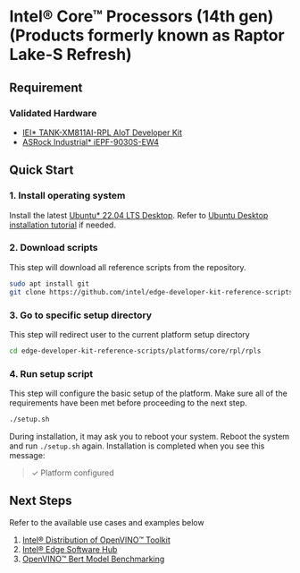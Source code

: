 # Intel® Core™ Processors (14th gen) (Products formerly known as Raptor Lake-S Refresh)

## Requirement
### Validated Hardware
- [IEI* TANK-XM811AI-RPL AIoT Developer Kit](https://www.ieiworld.com/en/product-ns/model.php?II=8)
- [ASRock Industrial* iEPF-9030S-EW4](https://www.asrockind.com/iEPF-9030S-EW4)

## Quick Start
### 1. Install operating system
Install the latest [Ubuntu* 22.04 LTS Desktop](https://releases.ubuntu.com/jammy/). Refer to [Ubuntu Desktop installation tutorial](https://ubuntu.com/tutorials/install-ubuntu-desktop#1-overview) if needed.

### 2. Download scripts
This step will download all reference scripts from the repository.
```bash
sudo apt install git
git clone https://github.com/intel/edge-developer-kit-reference-scripts
```

### 3. Go to specific setup directory
This step will redirect user to the current platform setup directory
```bash
cd edge-developer-kit-reference-scripts/platforms/core/rpl/rpls
```

### 4. Run setup script
This step will configure the basic setup of the platform. Make sure all of the requirements have been met before proceeding to the next step.
```bash
./setup.sh
```
During installation, it may ask you to reboot your system. Reboot the system and run `./setup.sh` again. Installation is completed when you see this message:
> ✓ Platform configured

## Next Steps
Refer to the available use cases and examples below
1. [Intel® Distribution of OpenVINO™ Toolkit](../../../../usecases/openvino/README.md)
2. [Intel® Edge Software Hub](https://www.intel.com/content/www/us/en/developer/topic-technology/edge-5g/edge-solutions/overview.html)
3. [OpenVINO™ Bert Model Benchmarking](../../../../usecases/netsec/openvino-bert/README.md)
